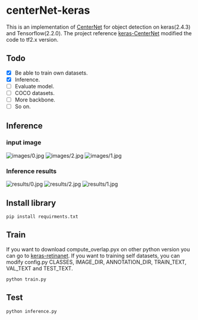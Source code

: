 # centerNet-keras

This is an implementation of [CenterNet](https://arxiv.org/abs/1904.07850) for object detection on keras(2.4.3) and Tensorflow(2.2.0). The project reference [keras-CenterNet](https://github.com/xuannianz/keras-CenterNet) modified the code to tf2.x version.

## Todo
- [x]  Be able to train own datasets.
- [x] Inference.
- [ ] Evaluate model.
- [ ] COCO datasets.
- [ ] More backbone.
- [ ] So on.

## Inference

### input image

![images/0.jpg](images/0.jpg)
![images/2.jpg](images/1.jpg)
![images/1.jpg](images/2.jpg)

### Inference results

![results/0.jpg](results/0.jpg)
![results/2.jpg](results/1.jpg)
![results/1.jpg](results/2.jpg)


## Install library
```
pip install requirments.txt
```

## Train
If you want to download compute_overlap.pyx on other python version you can go to [keras-retinanet](https://github.com/fizyr/keras-retinanet).
If you want to training self datasets, you can modify config.py CLASSES, IMAGE_DIR, ANNOTATION_DIR, TRAIN_TEXT, VAL_TEXT and TEST_TEXT.
```
python train.py
```

## Test
```
python inference.py
```
